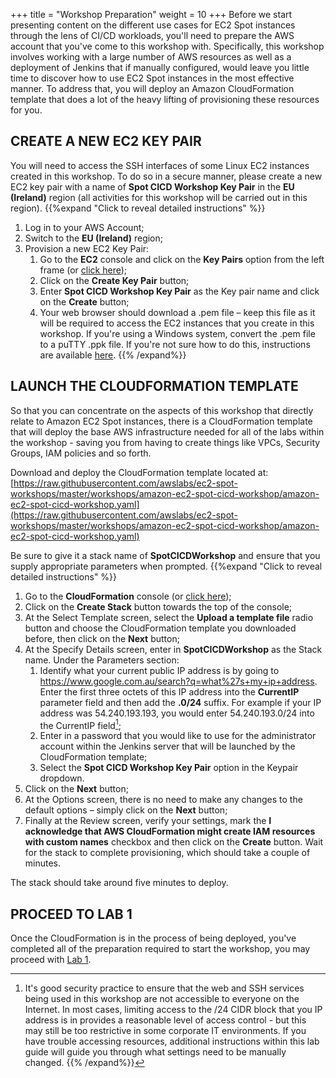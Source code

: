 +++
title = "Workshop Preparation"
weight = 10
+++
Before we start presenting content on the different use cases for EC2 Spot instances through the lens of CI/CD workloads, you'll need to prepare the AWS account that you've come to this workshop with. Specifically, this workshop involves working with a large number of AWS resources as well as a deployment of Jenkins that if manually configured, would leave you little time to discover how to use EC2 Spot instances in the most effective manner. To address that, you will deploy an Amazon CloudFormation template that does a lot of the heavy lifting of provisioning these resources for you.

## CREATE A NEW EC2 KEY PAIR
You will need to access the SSH interfaces of some Linux EC2 instances created in this workshop. To do so in a secure manner, please create a new EC2 key pair with a name of **Spot CICD Workshop Key Pair** in the **EU (Ireland)** region (all activities for this workshop will be carried out in this region).
{{%expand "Click to reveal detailed instructions" %}}
1. Log in to your AWS Account;
2. Switch to the **EU (Ireland)** region;
3. Provision a new EC2 Key Pair:
    1. Go to the **EC2** console and click on the **Key Pairs** option from the left frame (or [click here](https://eu-west-1.console.aws.amazon.com/ec2/v2/home?region=eu-west-1#KeyPairs));
    2. Click on the **Create Key Pair** button;
    3. Enter **Spot CICD Workshop Key Pair** as the Key pair name and click on the **Create** button;
    4. Your web browser should download a .pem file – keep this file as it will be required to access the EC2 instances that you create in this workshop. If you're using a Windows system, convert the .pem file to a puTTY .ppk file. If you're not sure how to do this, instructions are available [here](https://aws.amazon.com/premiumsupport/knowledge-center/convert-pem-file-into-ppk/).
{{% /expand%}}

## LAUNCH THE CLOUDFORMATION TEMPLATE
So that you can concentrate on the aspects of this workshop that directly relate to Amazon EC2 Spot instances, there is a CloudFormation template that will deploy the base AWS infrastructure needed for all of the labs within the workshop - saving you from having to create things like VPCs, Security Groups, IAM policies and so forth.

Download and deploy the CloudFormation template located at:
[https://raw.githubusercontent.com/awslabs/ec2-spot-workshops/master/workshops/amazon-ec2-spot-cicd-workshop/amazon-ec2-spot-cicd-workshop.yaml](https://raw.githubusercontent.com/awslabs/ec2-spot-workshops/master/workshops/amazon-ec2-spot-cicd-workshop/amazon-ec2-spot-cicd-workshop.yaml)

Be sure to give it a stack name of **SpotCICDWorkshop** and ensure that you supply appropriate parameters when prompted.
{{%expand "Click to reveal detailed instructions" %}}
1. Go to the **CloudFormation** console (or [click here](https://eu-west-1.console.aws.amazon.com/cloudformation/home?region=eu-west-1));
2. Click on the **Create Stack** button towards the top of the console;
3. At the Select Template screen, select the **Upload a template file** radio button and choose the CloudFormation template you downloaded before, then click on the **Next** button;
4. At the Specify Details screen, enter in **SpotCICDWorkshop** as the Stack name. Under the Parameters section:
    1. Identify what your current public IP address is by going to https://www.google.com.au/search?q=what%27s+my+ip+address. Enter the first three octets of this IP address into the **CurrentIP** parameter field and then add the **.0/24** suffix. For example if your IP address was 54.240.193.193, you would enter 54.240.193.0/24 into the CurrentIP field[^1];
    2. Enter in a password that you would like to use for the administrator account within the Jenkins server that will be launched by the CloudFormation template;
    3. Select the **Spot CICD Workshop Key Pair** option in the Keypair dropdown.
5. Click on the **Next** button;
6. At the Options screen, there is no need to make any changes to the default options – simply click on the **Next** button;
7. Finally at the Review screen, verify your settings, mark the **I acknowledge that AWS CloudFormation might create IAM resources with custom names** checkbox and then click on the **Create** button. Wait for the stack to complete provisioning, which should take a couple of minutes.

[^1]: It's good security practice to ensure that the web and SSH services being used in this workshop are not accessible to everyone on the Internet. In most cases, limiting access to the /24 CIDR block that you IP address is in provides a reasonable level of access control - but this may still be too restrictive in some corporate IT environments. If you have trouble accessing resources, additional instructions within this lab guide will guide you through what settings need to be manually changed.
{{% /expand%}}

The stack should take around five minutes to deploy.

## PROCEED TO LAB 1
Once the CloudFormation is in the process of being deployed, you've completed all of the preparation required to start the workshop, you may proceed with [Lab 1](/amazon-ec2-spot-cicd-workshop/lab1.html).

